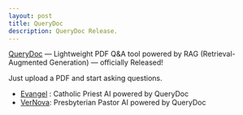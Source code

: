 ```yaml
---
layout: post
title: QueryDoc
description: QueryDoc Release.
---
```


[QueryDoc](https://github.com/MIMICLab/QueryDoc) — Lightweight PDF Q&A tool powered by RAG (Retrieval-Augmented Generation) — officially Released!

Just upload a PDF and start asking questions.

- [Evangel](https://wordsbecameflesh.org/) : Catholic Priest AI powered by QueryDoc
- [VerNova](https://www.lordandfaith.com/static/index.html): Presbyterian Pastor AI powered by QueryDoc
